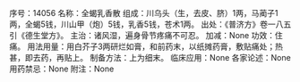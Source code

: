 序号：14056
名称：全蝎乳香散
组成：川乌头（生，去皮、脐）1两，马蔺子1两，全蝎5钱，川山甲（炮）5钱，乳香5钱，苍术1两。
出处：《普济方》卷一八五引《德生堂方》。
主治：诸风湿，遍身骨节疼痛不可忍。
加减：None
功效：住痛。
用法用量：用白芥子3两研烂如膏，和前药末，以纸摊药膏，敷贴痛处；热甚，即去药，再贴上。
制备方法：上为细末。
临床应用：None
各家论述：None
用药禁忌：None
附注：None

